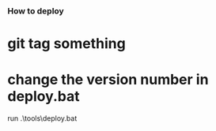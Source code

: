 ### How to deploy
# git tag something
# change the version number in deploy.bat
run .\tools\deploy.bat